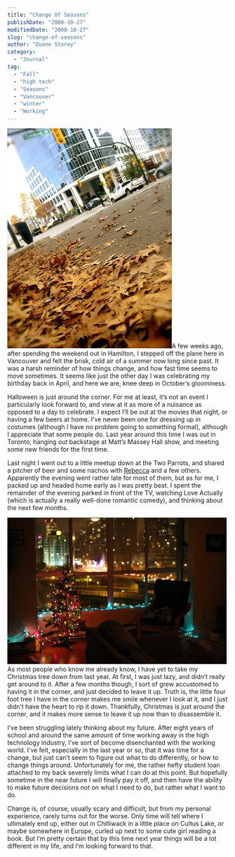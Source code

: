```yaml
---
title: "Change Of Seasons"
publishDate: "2008-10-27"
modifiedDate: "2008-10-27"
slug: "change-of-seasons"
author: "Duane Storey"
category:
  - "Journal"
tag:
  - "Fall"
  - "high tech"
  - "Seasons"
  - "Vancouver"
  - "winter"
  - "Working"
---
```


![Leaves](_images/change-of-seasons-1.jpg)A few weeks ago, after spending the weekend out in Hamilton, I stepped off the plane here in Vancouver and felt the brisk, cold air of a summer now long since past. It was a harsh reminder of how things change, and how fast time seems to move sometimes. It seems like just the other day I was celebrating my birthday back in April, and here we are, knee deep in October’s gloominess.

Halloween is just around the corner. For me at least, it’s not an event I particularly look forward to, and view at it as more of a nuisance as opposed to a day to celebrate. I expect I’ll be out at the movies that night, or having a few beers at home. I’ve never been one for dressing up in costumes (although I have no problem going to something formal), although I appreciate that some people do. Last year around this time I was out in Toronto, hanging out backstage at Matt’s Massey Hall show, and meeting some new friends for the first time.

Last night I went out to a little meetup down at the Two Parrots, and shared a pitcher of beer and some nachos with [Rebecca](http://www.miss604.com) and a few others. Apparently the evening went rather late for most of them, but as for me, I packed up and headed home early as I was pretty beat. I spent the remainder of the evening parked in front of the TV, watching Love Actually (which is actually a really well-done romantic comedy), and thinking about the next few months.

![Christmas Tree](_images/change-of-seasons-2.jpg)As most people who know me already know, I have yet to take my Christmas tree down from last year. At first, I was just lazy, and didn’t really get around to it. After a few months though, I sort of grew accustomed to having it in the corner, and just decided to leave it up. Truth is, the little four foot tree I have in the corner makes me smile whenever I look at it, and I just didn’t have the heart to rip it down. Thankfully, Christmas is just around the corner, and it makes more sense to leave it up now than to disassemble it.

I’ve been struggling lately thinking about my future. After eight years of school and around the same amount of time working away in the high technology industry, I’ve sort of become disenchanted with the working world. I’ve felt, especially in the last year or so, that it was time for a change, but just can’t seem to figure out what to do differently, or how to change things around. Unfortunately for me, the rather hefty student loan attached to my back severely limits what I can do at this point. But hopefully sometime in the near future I will finally pay it off, and then have the ability to make future decisions not on what I need to do, but rather what I want to do.

Change is, of course, usually scary and difficult, but from my personal experience, rarely turns out for the worse. Only time will tell where I ultimately end up, either out in Chilliwack in a little place on Cultus Lake, or maybe somewhere in Europe, curled up next to some cute girl reading a book. But I’m pretty certain that by this time next year things will be a lot different in my life, and I’m looking forward to that.